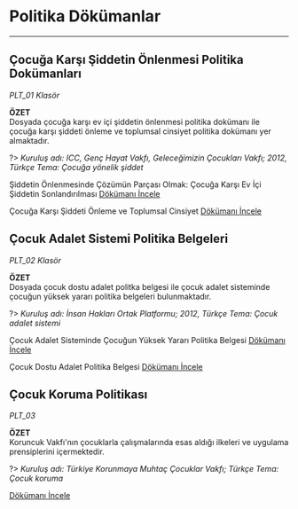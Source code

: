 # Politika Dökümanlar
***

## Çocuğa Karşı Şiddetin Önlenmesi Politika Dokümanları
*PLT_01 Klasör*

**ÖZET**  
 Dosyada çocuğa karşı ev içi şiddetin önlenmesi politika dokümanı ile çocuğa karşı şiddeti önleme ve toplumsal cinsiyet politika dokümanı yer almaktadır. 

?> *Kuruluş adı: ICC, Genç Hayat Vakfı, Geleceğimizin Çocukları Vakfı; 2012, Türkçe Tema: Çocuğa yönelik şiddet*  

Şiddetin Önlenmesinde Çözümün Parçası Olmak: Çocuğa Karşı Ev İçi Şiddetin Sonlandırılması [Dökümanı İncele](downloads\PLT\PLT_01\Cocuga-karsi-ev-ici-siddetin-sonlandirilmasi.pdf ':ignore')

Çocuğa Karşı Şiddeti Önleme ve Toplumsal Cinsiyet [Dökümanı İncele](downloads\PLT\PLT_01\Cocuga-karsi-siddet-ve-toplumsal-cinsiyet.pdf ':ignore')

## Çocuk Adalet Sistemi Politika Belgeleri
*PLT_02 Klasör*  

**ÖZET**  
 Dosyada çocuk dostu adalet politka belgesi ile çocuk adalet sisteminde çocuğun yüksek yararı politika belgeleri bulunmaktadır.

?> *Kuruluş adı: İnsan Hakları Ortak Platformu; 2012, Türkçe Tema: Çocuk adalet sistemi*  

Çocuk Adalet Sisteminde Çocuğun Yüksek Yararı Politika Belgesi [Dökümanı İncele](downloads\PLT\PLT_02\Cocuk-adalet-sistemi.pdf ':ignore')

Çocuk Dostu Adalet Politika Belgesi [Dökümanı İncele](downloads\PLT\PLT_02\Cocuk-dostu-adalet.pdf ':ignore')

## Çocuk Koruma Politikası
*PLT_03*

**ÖZET**  
Koruncuk Vakfı'nın çocuklarla çalışmalarında esas aldığı ilkeleri ve uygulama prensiplerini içermektedir.

?> *Kuruluş adı: Türkiye Korunmaya Muhtaç Çocuklar Vakfı; Türkçe Tema: Çocuk koruma*

[Dökümanı İncele](downloads\PLT\PLT_03.pdf ':ignore')

